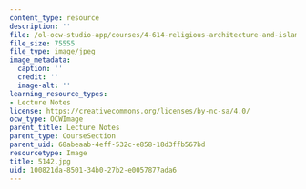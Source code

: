 ```yaml
---
content_type: resource
description: ''
file: /ol-ocw-studio-app/courses/4-614-religious-architecture-and-islamic-cultures-fall-2002/100821da850134b027b2e0057877ada6_5142.jpg
file_size: 75555
file_type: image/jpeg
image_metadata:
  caption: ''
  credit: ''
  image-alt: ''
learning_resource_types:
- Lecture Notes
license: https://creativecommons.org/licenses/by-nc-sa/4.0/
ocw_type: OCWImage
parent_title: Lecture Notes
parent_type: CourseSection
parent_uid: 68abeaab-4eff-532c-e858-18d3ffb567bd
resourcetype: Image
title: 5142.jpg
uid: 100821da-8501-34b0-27b2-e0057877ada6
---
```

